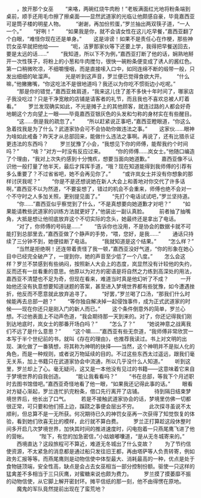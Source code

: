 　　，放开那个女巫
　　“来咯，两碗红烧牛肉粉！”老板满面红光地将粉条端到桌前，顺手还用毛巾擦了擦桌面——显然武道家的光临让他颇感自豪，毕竟嘉西亚可是筒子楼的明星人物。
　　“谢谢，再加份煎蛋，”罗兰抽出两双筷子道，“一人一个。”
　　“好咧！”
　　“如果我是你，就不会请女性在这儿吃早餐，”嘉西亚翻了个白眼，“难怪你现在还是单身。”
　　这是诽谤！如果不是责任心在作梗，那些神罚女巫早就把他给——
　　“呃，洁萝那家伙等下还要上学，我得把早餐送回去，要是太远的话……”
　　“我知道，所以下不为例，”嘉西亚打断了他的话，娴熟地掰开一次性筷子，将粉上的小葱和牛肉搅匀，很快一碗粉条便变成了诱人的酱红色。第一口稍微吹凉，不细嚼慢咽，而是直接嗦入口中，如同连绵不断的缎带一般，只发出细细的呲溜声。
　　光是听到这声音，罗兰便已觉得食欲大开。
　　“什么嘛，”他撇撇嘴，“你这吃法不是很地道吗？我还以为你吃不惯街边小吃呢。”
　　“那是你的错觉，”嘉西亚耸肩道，“我来这儿住了差不多快十年时间了，哪家店子我没吃过？只是干净宽敞的店铺是请客者的礼节，而且我也不喜欢总被人盯着看。”
　　罗兰发现确实如此，不光是摊子上的其他顾客，就连过路的人都会好奇地朝这个方向望上一眼——毕竟嘉西亚银灰色的头发和匀称的身材实在有些醒目。
　　“这……倒是我的疏忽了。”
　　“所以赶紧说正事吧，”嘉西亚瞪眼道，“你这么急着找我是为了什么？武道家协会可不会协助你做违法之事。”
　　这家伙……眼神为啥如此戒备？昨天才从总部回来，能做什么违法之事啊。再说了，还有比猎杀证更违法的东西吗？
　　罗兰犹豫了小会，“我想见下你的师傅，能帮我约个时间吗？”
　　“啥？”对方一时没有反应过来。
　　“你的师傅……岚女士。”他随口编造了个理由，“我对上次失约感到十分愧疚，想要当面向她道歉。”
　　嘉西亚像不认识他一般打量了他半天，最后才挥挥手道，“哦？现在知道能得到我师傅的引荐有多么重要了？不过省省吧，她不会再见你了。”
　　“或许岚女士并没有你想象的那样讨厌我呢？”
　　“你是不是还想说她在新人大会上和善地对你交代了许多话啊，”嘉西亚不以为然道，“不要妄想了，错过的机会不会重来，师傅也绝不会对一个不守时之人多加关照，更别提见面了。”
　　“先打个电话试试吧，”罗兰坚持道。
　　“你……”嘉西亚似乎察觉到了什么，“不是真想要向她道歉才对吧？”
　　“如果能请教些武道家的训练方法就更好了，”他装出一副认真脸。
　　前者抽了抽嘴角，大抵是想让他彻底放弃这个不切实际的念头，她最终还是拿出了电话。
　　“对了，你师傅的号码是……”
　　“告诉你也没用，不是协会的数据卡就不可能打到总部里去，”嘉西亚做了个静声的手势，“喂，您好，是我……”
　　通话只持续了三分钟不到，她便挂断了电话。
　　“我就知道是这个结果。”
　　“怎么样？”
　　“当然是拒绝啊！还连带着责怪了我一顿，”嘉西亚没好气道，“你的形象在她心目中已经完全破产了，一提到你，她的声音至少低了一个八度。”
　　怎么会这样？罗兰不禁感到有些纳闷，按照新人大会上的态度，岚显然没有计较他的失约，反而还有一丝看重的意思。他原以为对方的密语是将自然之力练到高深处的用法，嘉西亚不清楚也不足为奇，但现在看来，难道当时真是他幻听了不成？
　　一开始他还没有执意想要知道谜题的答案，甚至进入梦境世界都有些犹豫，如今遭遇挫折，他反而不愿意就此放弃追寻了。
　　“好罢，”罗兰喝了口汤，“那我们什么时候能再去总部一趟？”
　　“等你独自解决掉一起侵蚀事件，成为正式武道家的时候——现在你还只是刚入门的新人而已。”
　　这个条件倒意外的简单，罗兰心想。不过他表面上不动声色道，“我会期待那一天到来的。对了，你还记得我们刚到达地底时，岚女士的那番开场白吗？”
　　“怎么了？”
　　“她说神意之战离我们不远了是什么意思？”
　　“这个嘛……”嘉西亚有些无奈道，“我师傅非常欣赏一本写于半个世纪前的书，就叫《存在的理由》，也推荐我读过。书上对文明的出现、演化做了一番猜想，将其称为神明的抉择——当然，这个神明并不是拟人化的角色，而是一种规则，或者说万物延续的目的。不过这些东西太过遥远，跟我们毫无关系，加上书籍只在武道家协会中流通，所以几乎没什么人知道。”
　　听到这里，罗兰却上了心。毫无疑问，这又是一本他没有见过的书籍——这意味着它来自于梦境世界的自我创造。
　　“能让我看看吗？”
　　“书在总部，等我下个月述职时去图书馆借吧。”嘉西亚奇怪地看了他一眼，“如果我还记得此事的话。”
　　眼看对方疑心渐起，罗兰连忙扒完粉条，借口先行离开了店铺。
　　待到隔日结束梦境世界后，他长出了口气。
　　若是不接触武道家协会的话，梦境里仿佛一切都很正常，可只要和他们搭上边，蹊跷之事便会层出不穷。
　　此次探寻虽说不太顺利，但总算不是一无所获。何况期待已久的神罚女巫再一次获得了知觉恢复的体验，看到她们欣喜无比的模样，此行就不算白费。
　　罗兰正打算趁这段休整时间多开启几次梦境世界，加快其时间的推进速度时，闪电抱着一只燕尾鹰飞进了他的营帐。
　　“陛下，有您的加急密信，”小姑娘嘟囔道，“是从无冬城寄来的。”
　　西境直达？这段旅程可不算近，难道无冬城出了什么变故？
　　为了节约信使资源，不太紧急的消息都是通过船只发往旧王都，再由塔萨等人负责转寄，例如政务汇报等等。而燕尾鹰则是动物信使中体型最大、消耗最高的一种，优点是处于食物链顶端，安全性高，缺点是会占去女巫相当一部分控制份额。驱使一只这样的猛禽差不多相当于三只灰鹰，对蜜糖来说也颇为费力。
　　罗兰摸了摸萎靡不振的动物信使，从它脚上解开密封环。摊平信纸的那一刻，他不由得愣在原地。
　　魔鬼的军队竟然提前出现在了蛮荒地？